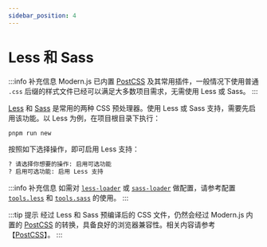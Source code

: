 ```yaml
---
sidebar_position: 4
---
```


# Less 和 Sass

:::info 补充信息
Modern.js 已内置 [PostCSS](https://postcss.org/) 及其常用插件，一般情况下使用普通 `.css` 后缀的样式文件已经可以满足大多数项目需求，无需使用 Less 或 Sass。
:::

[Less](https://lesscss.org/) 和 [Sass](https://sass-lang.com/) 是常用的两种 CSS 预处理器。使用 Less 或 Sass 支持，需要先启用该功能。以 Less 为例，在项目根目录下执行：

```bash
pnpm run new
```

按照如下选择操作，即可启用 Less 支持：
```bash
? 请选择你想要的操作: 启用可选功能
? 启用可选功能: 启用 Less 支持
```

:::info 补充信息
如需对 [`less-loader`](https://github.com/webpack-contrib/less-loader) 或 [`sass-loader`](https://github.com/webpack-contrib/sass-loader) 做配置，请参考配置 [`tools.less`](/docs/apis/config/tools/less) 和 [`tools.sass`](/docs/apis/config/tools/sass) 的使用。
:::

:::tip 提示
经过 Less 和 Sass 预编译后的 CSS 文件，仍然会经过 Modern.js 内置的 [PostCSS](https://postcss.org/) 的转换，具备良好的浏览器兼容性。相关内容请参考【[PostCSS](/docs/guides/usages/css/postcss)】。
:::
